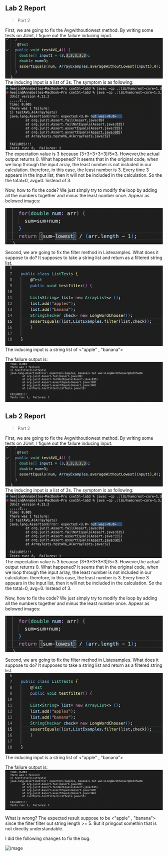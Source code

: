 
## Lab 2 Report
> Part 2

First, we are going to fix the Avgwithoutlowest method. By writing some tests on JUnit, I figure out the failure inducing input.
![image](image21.jpg)
The inducing input is a list of 3s.
The symptom is as following:
![Image](image22.jpg)
The expectation value is 3 because (3+3+3+3+3)/5=3. However,the actual output returns 0. What happened?
It seems that in the original code, when we loop through the input array, the least number is not included in our calculation.
therefore, in this case, the least number is 3. Every time 3 appears in the input list, then it will not be included in the calculation.
So the the total=0, avg=0. Instead of 3.

Now, how to fix the code? We just simply try to modify the loop by adding all the numbers together and minus the least number once.
Appear as belowed images:

![Image](image23.jpg)

Second, we are going to fix the filter method in Listexamples. What does it suppose to do? It supposes to take a string list and return as a filtered string list.
![image](image24.jpg)
The inducing input is a string list of <"apple" , "banana">

The failure output is:
![image](image25.jpg)


## Lab 2 Report
> Part 2

First, we are going to fix the Avgwithoutlowest method. By writing some tests on JUnit, I figure out the failure inducing input.
![image](image21.jpg)
The inducing input is a list of 3s.
The symptom is as following:
![Image](image22.jpg)
The expectation value is 3 because (3+3+3+3+3)/5=3. However,the actual output returns 0. What happened?
It seems that in the original code, when we loop through the input array, the least number is not included in our calculation.
therefore, in this case, the least number is 3. Every time 3 appears in the input list, then it will not be included in the calculation.
So the the total=0, avg=0. Instead of 3.

Now, how to fix the code? We just simply try to modify the loop by adding all the numbers together and minus the least number once.
Appear as belowed images:

![Image](image23.jpg)

Second, we are going to fix the filter method in Listexamples. What does it suppose to do? It supposes to take a string list and return as a filtered string list.
![image](image24.jpg)
The inducing input is a string list of <"apple" , "banana">

The failure output is:
![image](image25.jpg)

What is wrong? The expected result suppose to be <"apple" , "banana"> since the filter filter out string length >= 5. But it pringout somethin that is not directly understandable.

I did the following changes to fix the bug.

![image](image.26.jpg)

